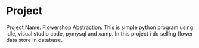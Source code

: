 # Project
Project Name: Flowershop
Abstraction:
     This is simple python program using idle, visual studio code, pymysql and xamp. In this project i do selling flower data store in database.
